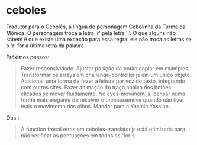 # ceboles
Tradutor para o Cebolês, a língua do personagem Cebolinha da Turma da Mônica. O personagem troca a letra 'r' pela letra 'l'. O que alguns não sabem é que existe uma exceção para essa regra: ele não troca as letras se o 'r' for a última letra da palavra. 

Próximos passos:
> Fazer responsividade.
> Ajustar posição do botão copiar em examples.
> Transformar os arrays em challenge-controller.js em um único objeto.
> Adicionar uma forma de fazer a leitura por voz do texto, integrando com outros sites.
> Fazer animação do traço abaixo dos botões clicados se mover fluidamente.
> No eyes-moviment.js, pensar numa forma mais elegante de resolver o onmousemove quando não tiver mais o movimento dos olhos.
> Mandar para a Yasmin Yassine.

Obs.:
> A function trocaLetras em ceboles-translator.js está otimizada para não verificar as pontuações em todos os 'for's.
